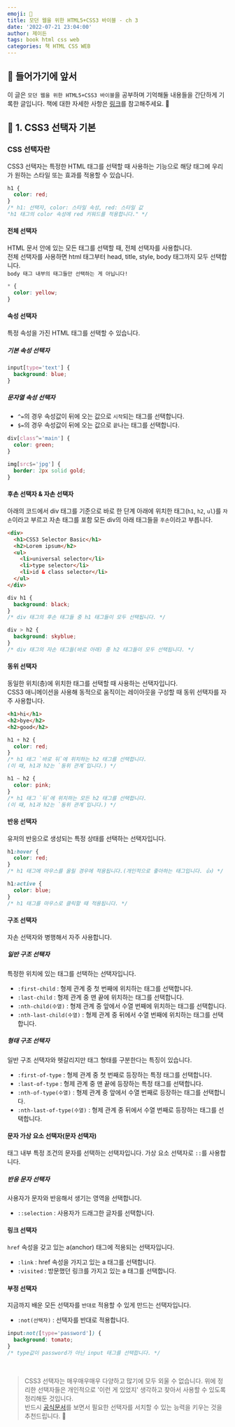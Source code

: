 ```yaml
---
emoji: 📖
title: 모던 웹을 위한 HTML5+CSS3 바이블 - ch 3
date: '2022-07-21 23:04:00'
author: 제이든
tags: book html css web
categories: 책 HTML CSS WEB
---
```


## 🍎 들어가기에 앞서

이 글은 `모던 웹을 위한 HTML5+CSS3 바이블`을 공부하며 기억해둘 내용들을 간단하게 기록한 글입니다.
책에 대한 자세한 사항은 [링크](https://www.hanbit.co.kr/store/books/look.php?p_code=B8371709349)를 참고해주세요. 👏

## 📖 1. CSS3 선택자 기본

### CSS 선택자란

CSS3 선택자는 특정한 HTML 태그를 선택할 때 사용하는 기능으로 해당 태그에 우리가 원하는 스타일 또는 효과를 적용할 수 있습니다.

```css
h1 {
  color: red;
}
/* h1: 선택자, color: 스타일 속성, red: 스타일 값 
"h1 태그의 color 속성에 red 키워드를 적용합니다." */
```

#### 전체 선택자

HTML 문서 안에 있는 모든 태그를 선택할 때, 전체 선택자를 사용합니다. <br/>
전체 선택자를 사용하면 html 태그부터 head, title, style, body 태그까지 모두 선택합니다.<br/>
`body 태그 내부의 태그들만 선택하는 게 아닙니다!`

```css
* {
  color: yellow;
}
```

#### 속성 선택자

특정 속성을 가진 HTML 태그를 선택할 수 있습니다.

##### 기본 속성 선택자

```css
input[type='text'] {
  background: blue;
}
```

##### 문자열 속성 선택자

- `^=`의 경우 속성값이 뒤에 오는 값으로 `시작`되는 태그를 선택합니다.
- `$=`의 경우 속성값이 뒤에 오는 값으로 `끝`나는 태그를 선택합니다.

```css
div[class^='main'] {
  color: green;
}

img[src$='jpg'] {
  border: 2px solid gold;
}
```

#### 후손 선택자 & 자손 선택자

아래의 코드에서 div 태그를 기준으로 바로 한 단계 아래에 위치한 태그(`h1`, `h2`, `ul`)를 `자손`이라고 부르고 자손 태그를 포함 모든 div의 아래 태그들을 `후손`이라고 부릅니다.

```html
<div>
  <h1>CSS3 Selector Basic</h1>
  <h2>Lorem ipsum</h2>
  <ul>
    <li>universal selector</li>
    <li>type selector</li>
    <li>id & class selector</li>
  </ul>
</div>
```

```css
div h1 {
  background: black;
}
/* div 태그의 후손 태그들 중 h1 태그들이 모두 선택됩니다. */

div > h2 {
  background: skyblue;
}
/* div 태그의 자손 태그들(바로 아래) 중 h2 태그들이 모두 선택됩니다. */
```

#### 동위 선택자

동일한 위치(층)에 위치한 태그를 선택할 때 사용하는 선택자입니다. <br/>
CSS3 애니메이션을 사용해 동적으로 움직이는 레이아웃을 구성할 때 동위 선택자를 자주 사용합니다.

```html
<h1>hi</h1>
<h2>bye</h2>
<h2>good</h2>
```

```css
h1 + h2 {
  color: red;
}
/* h1 태그 `바로 뒤`에 위치하는 h2 태그를 선택합니다.
(이 때, h1과 h2는 `동위 관계`입니다.) */

h1 ~ h2 {
  color: pink;
}
/* h1 태그 `뒤`에 위치하는 모든 h2 태그를 선택합니다.
(이 때, h1과 h2는 `동위 관계`입니다.) */
```

#### 반응 선택자

유저의 반응으로 생성되는 특정 상태를 선택하는 선택자입니다.

```css
h1:hover {
  color: red;
}
/* h1 태그에 마우스를 올릴 경우에 적용됩니다.(개인적으로 좋아하는 태그입니다. 👍) */

h1:active {
  color: blue;
}
/* h1 태그를 마우스로 클릭할 때 적용됩니다. */
```

#### 구조 선택자

자손 선택자와 병행해서 자주 사용합니다.

##### 일반 구조 선택자

특정한 위치에 있는 태그를 선택하는 선택자입니다.

- `:first-child` : 형제 관계 중 첫 번째에 위치하는 태그를 선택합니다.
- `:last-child` : 형제 관계 중 맨 끝에 위치하는 태그를 선택합니다.
- `:nth-child(수열)` : 형제 관계 중 앞에서 수열 번째에 위치하는 태그를 선택합니다.
- `:nth-last-child(수열)` : 형제 관계 중 뒤에서 수열 번째에 위치하는 태그를 선택합니다.

##### 형태 구조 선택자

일반 구조 선택자와 헷갈리지만 태그 형태를 구분한다는 특징이 있습니다.

- `:first-of-type` : 형제 관계 중 첫 번째로 등장하는 특정 태그를 선택합니다.
- `:last-of-type` : 형제 관계 중 맨 끝에 등장하는 특정 태그를 선택합니다.
- `:nth-of-type(수열)` : 형제 관계 중 앞에서 수열 번째로 등장하는 태그를 선택합니다.
- `:nth-last-of-type(수열)` : 형제 관계 중 뒤에서 수열 번째로 등장하는 태그를 선택합니다.

#### 문자 가상 요소 선택자(문자 선택자)

태그 내부 특정 조건의 문자를 선택하는 선택자입니다. 가상 요소 선택자로 `::`를 사용합니다.

##### 반응 문자 선택자

사용자가 문자와 반응해서 생기는 영역을 선택합니다.

- `::selection` : 사용자가 드래그한 글자를 선택합니다.

#### 링크 선택자

`href` 속성을 갖고 있는 a(anchor) 태그에 적용되는 선택자입니다.

- `:link` : href 속성을 가지고 있는 a 태그를 선택합니다.
- `:visited` : 방문했던 링크를 가지고 있는 a 태그를 선택합니다.

#### 부정 선택자

지금까지 배운 모든 선택자를 `반대로` 적용할 수 있게 만드는 선택자입니다.

- `:not(선택자)` : 선택자를 반대로 적용합니다.

```css
input:not([type='password']) {
  background: tomato;
}
/* type값이 password가 아닌 input 태그를 선택합니다. */
```

<br/>

> CSS3 선택자는 매우매우매우 다양하고 많기에 모두 외울 수 없습니다. 위에 정리한 선택자들은 개인적으로 '이런 게 있었지' 생각하고 찾아서 사용할 수 있도록 정리해둔 것입니다. <br/>
> 반드시 [공식문서](https://developer.mozilla.org/en-US/docs/Web/CSS)를 보면서 필요한 선택자를 서치할 수 있는 능력을 키우는 것을 추천드립니다. 💯

```toc

```
